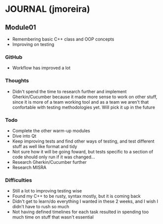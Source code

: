 # JOURNAL (jmoreira)
## Module01
- Remembering basic C++ class and OOP concepts
- Improving on testing
### GitHub
- Workflow has improved a lot
### Thoughts
- Didn't spend the time to research further and implement Gherkin/Cucumber because it made more sense to work on other stuff, since it is more of a team working tool and as a team we aren't that confortable with testing methodologies yet. Will pick it up in the future
### Todo
- Complete the other warm-up modules
- Dive into Qt
- Keep improving tests and find other ways of testing, and test different stuff as well like format and tidy
- Not sure how it will be going foward, but tests specific to a section of code should only run if it was changed...
- Research Gherkin/Cucumber further
- Research MISRA
### Difficulties
- Still a lot to improving testing wise
- Found my C++ to be rusty, syntax mostly, but it is coming back
- Didn't get to learn/do everything I wanted in these 2 weeks, and I wish I didn't have to rush so much
- Not having defined timelines for each task resulted in spending too much time on stuff that wasn't essential

